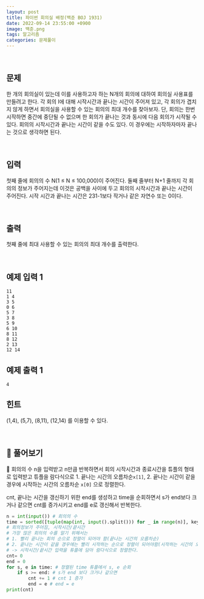 ```yaml
---
layout: post
title: 파이썬 회의실 배정(백준 BOJ 1931)
date: 2022-09-14 23:55:00 +0900
image: 백준.png
tags: 알고리즘
categories: 문제풀이
---
```


<br>

## 문제

한 개의 회의실이 있는데 이를 사용하고자 하는 N개의 회의에 대하여 회의실 사용표를 만들려고 한다. 각 회의 I에 대해 시작시간과 끝나는 시간이 주어져 있고, 각 회의가 겹치지 않게 하면서 회의실을 사용할 수 있는 회의의 최대 개수를 찾아보자. 단, 회의는 한번 시작하면 중간에 중단될 수 없으며 한 회의가 끝나는 것과 동시에 다음 회의가 시작될 수 있다. 회의의 시작시간과 끝나는 시간이 같을 수도 있다. 이 경우에는 시작하자마자 끝나는 것으로 생각하면 된다.

<br>

## 입력

첫째 줄에 회의의 수 N(1 ≤ N ≤ 100,000)이 주어진다. 둘째 줄부터 N+1 줄까지 각 회의의 정보가 주어지는데 이것은 공백을 사이에 두고 회의의 시작시간과 끝나는 시간이 주어진다. 시작 시간과 끝나는 시간은 231-1보다 작거나 같은 자연수 또는 0이다.

<br>

## 출력

첫째 줄에 최대 사용할 수 있는 회의의 최대 개수를 출력한다.

<br>

## 예제 입력 1

```
11
1 4
3 5
0 6
5 7
3 8
5 9
6 10
8 11
8 12
2 13
12 14
```

## 예제 출력 1

```
4
```

## 힌트

(1,4), (5,7), (8,11), (12,14) 를 이용할 수 있다.

<br>

## 📝 풀어보기

📌 회의의 수 n을 입력받고 n만큼 반복하면서 회의 시작시간과 종료시간을 튜플의 형태로 입력받고 튜플을 람다식으로 1. 끝나는 시간의 오름차순`x[1]`, 2. 끝나는 시간이 같을 경우에 시작하는 시간의 오름차순 `x[0]` 으로 정렬한다.

cnt, 끝나는 시간을 갱신하기 위한 end를 생성하고 time을 순회하면서 s가 end보다 크거나 같으면 cnt를 증가시키고 end를 e로 갱신해서 반복한다.

``` python
n = int(input()) # 회의의 수 
time = sorted([tuple(map(int, input().split())) for _ in range(n)], key=lambda x:(x[1], x[0]))
# 회의정보가 주어짐, 시작시간/끝시간 
# 가장 많은 회의의 수를 알기 위해서는 
# 1. 빨리 끝나는 회의 순으로 정렬이 되어야 함(끝나는 시간의 오름차순)
# 2. 끝나는 시간이 같을 경우에는 빨리 시작하는 순으로 정렬이 되어야함(시작하는 시간의 오름차순)
# -> 시작시간/끝시간 입력을 튜플에 담아 람다식으로 정렬한다. 
cnt= 0
end = 0
for s, e in time: # 정렬된 time 튜플에서 s, e 순회
    if s >= end: # s가 end 보다 크거나 같으면
        cnt += 1 # cnt 1 증가 
        end = e # end = e
print(cnt)
```



